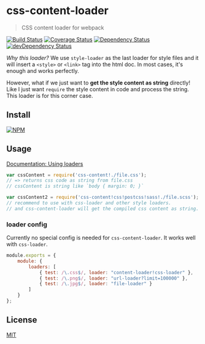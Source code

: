 # css-content-loader

> CSS content loader for webpack

[![Build Status](https://travis-ci.org/creeperyang/css-content-loader.svg?branch=master)](https://travis-ci.org/creeperyang/css-content-loader)
[![Coverage Status](https://coveralls.io/repos/github/creeperyang/css-content-loader/badge.svg?branch=master)](https://coveralls.io/github/creeperyang/css-content-loader?branch=master)
[![Dependency Status](https://david-dm.org/creeperyang/css-content-loader.svg)](https://david-dm.org/creeperyang/css-content-loader)
[![devDependency Status](https://david-dm.org/creeperyang/css-content-loader/dev-status.svg)](https://david-dm.org/creeperyang/css-content-loader#info=devDependencies)

*Why this loader?* We use `style-loader` as the last loader for style files and it will insert a `<style>` or `<link>` tag into the html doc. In most cases, it's enough and works perfectly.

However, what if we just want to **get the style content as string** directly! Like I just want `require` the style content in code and process the string. This loader is for this corner case.

## Install

[![NPM](https://nodei.co/npm/css-content-loader.png?downloads=true&downloadRank=true&stars=true)](https://nodei.co/npm/css-content-loader/)

## Usage

[Documentation: Using loaders](http://webpack.github.io/docs/using-loaders.html)

```js
var cssContent = require('css-content!./file.css');
// => returns css code as string from file.css
// cssContent is string like `body { margin: 0; }`

var cssContent2 = require('css-content!css!postcss!sass!./file.scss');
// recommend to use with css-loader and other style loaders.
// and css-content-loader will get the compiled css content as string.
```

### loader config

Currently no special config is needed for `css-content-loader`. It works well with `css-loader`.

```js
module.exports = {
    module: {
        loaders: [
            { test: /\.css$/, loader: "content-loader!css-loader" },
            { test: /\.png$/, loader: "url-loader?limit=100000" },
            { test: /\.jpg$/, loader: "file-loader" }
        ]
    }
};
```

## License

[MIT](http://www.opensource.org/licenses/mit-license.php)
